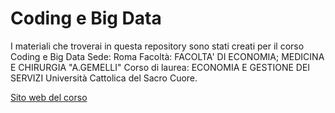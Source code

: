 # Coding e Big Data

I materiali che troverai in questa repository sono stati creati per il corso Coding e Big Data
Sede: Roma
Facoltà: FACOLTA' DI ECONOMIA; MEDICINA E CHIRURGIA "A.GEMELLI"
Corso di laurea: ECONOMIA E GESTIONE DEI SERVIZI
Università Cattolica del Sacro Cuore.


[Sito web del corso](https://vincnardelli.github.io/cbd/)
